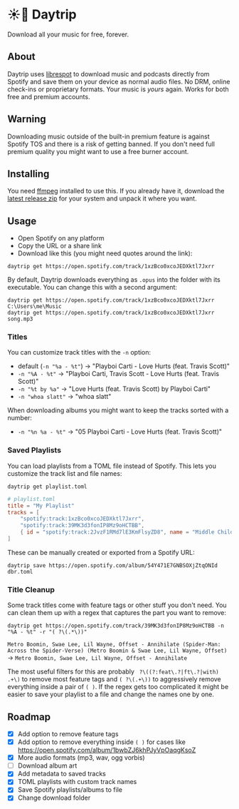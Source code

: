 # ☀️🚌 Daytrip

Download all your music for free, forever.

## About

Daytrip uses [librespot](https://github.com/librespot-org/librespot) to download music and podcasts
directly from Spotify and save them on your device as normal audio files. No DRM, online check-ins
or proprietary formats. Your music is _yours_ again. Works for both free and premium accounts.

## Warning

Downloading music outside of the built-in premium feature is against Spotify TOS and there is a
risk of getting banned. If you don't need full premium quality you might want to use a free burner account.

## Installing

You need [ffmpeg](https://ffmpeg.org/) installed to use this. If you already have it, download the
[latest release zip](https://github.com/tancop/daytrip/releases/latest) for your system and unpack it where you want.

## Usage

- Open Spotify on any platform
- Copy the URL or a share link
- Download like this (you might need quotes around the link):

```
daytrip get https://open.spotify.com/track/1xzBco0xcoJEDXktl7Jxrr
```

By default, Daytrip downloads everything as `.opus` into the folder with its executable. You can change this with a second argument:

```
daytrip get https://open.spotify.com/track/1xzBco0xcoJEDXktl7Jxrr C:\Users\me\Music
daytrip get https://open.spotify.com/track/1xzBco0xcoJEDXktl7Jxrr song.mp3
```

### Titles

You can customize track titles with the `-n` option:

- default (`-n "%a - %t"`) -> "Playboi Carti - Love Hurts (feat. Travis Scott)"
- `-n "%A - %t"` -> "Playboi Carti, Travis Scott - Love Hurts (feat. Travis Scott)"
- `-n "%t by %a"` -> "Love Hurts (feat. Travis Scott) by Playboi Carti"
- `-n "whoa slatt"` -> "whoa slatt"

When downloading albums you might want to keep the tracks sorted with a number:

- `-n "%n %a - %t"` -> "05 Playboi Carti - Love Hurts (feat. Travis Scott)"

### Saved Playlists

You can load playlists from a TOML file instead of Spotify. This lets you customize the track list and file names:

```
daytrip get playlist.toml
```

```toml
# playlist.toml
title = "My Playlist"
tracks = [
    "spotify:track:1xzBco0xcoJEDXktl7Jxrr",
    "spotify:track:39MK3d3fonIP8Mz9oHCTBB",
    { id = "spotify:track:2JvzF1RMd7lE3KmFlsyZD8", name = "Middle Child" },
]
```

These can be manually created or exported from a Spotify URL:

```
daytrip save https://open.spotify.com/album/54Y471E7GNBSOXjZtqONId dbr.toml
```

### Title Cleanup

Some track titles come with feature tags or other stuff you don't need. You can clean them up with a regex that captures the part you want to remove:

```
daytrip get https://open.spotify.com/track/39MK3d3fonIP8Mz9oHCTBB -n "%A - %t" -r "( ?\(.*\))"
```

`Metro Boomin, Swae Lee, Lil Wayne, Offset - Annihilate (Spider-Man: Across the Spider-Verse)
(Metro Boomin & Swae Lee, Lil Wayne, Offset)` -> `Metro Boomin, Swae Lee, Lil Wayne, Offset - Annihilate`

The most useful filters for this are probably ` ?\((?:feat\.?|ft\.?|with) .+\)` to remove most feature tags and `( ?\(.+\))` to aggressively remove everything inside a pair of `( )`. If the regex gets too complicated it might be easier to save your playlist to a file and change the names one by one.

## Roadmap

- [x] Add option to remove feature tags
- [x] Add option to remove everything inside `( )` for cases like https://open.spotify.com/album/1bwbZJ6khPJyVpOaqgKsoZ
- [x] More audio formats (mp3, wav, ogg vorbis)
- [ ] Download album art
- [x] Add metadata to saved tracks
- [x] TOML playlists with custom track names
- [x] Save Spotify playlists/albums to file
- [x] Change download folder
